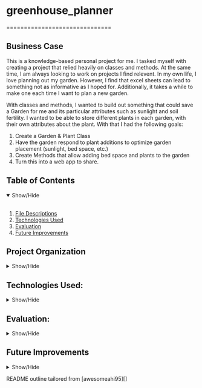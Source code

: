 # greenhouse_planner
==============================

## Business Case
<a name="Business_Case"></a>
This is a knowledge-based personal project for me. I tasked myself with creating a project that relied heavily on classes and methods. At the same time, I am always looking to work on projects I find relevent. In my own life, I love planning out my garden. However, I find that excel sheets can lead to something not as informative as I hoped for. Additionally, it takes a while to make one each time I want to plan a  new garden. 

With classes and methods, I wanted to build out something that could save a Garden for me and its particular attributes such as sunlight and soil fertility. I wanted to be able to store different plants in each garden, with their own attributes about the plant. With that I had the following goals:

1. Create a Garden & Plant Class
2. Have the garden respond to plant additions to optimize garden placement (sunlight, bed space, etc.)
3. Create Methods that allow adding bed space and plants to the garden
4. Turn this into a web app to share. 


## Table of Contents
<details open>
  <summary>Show/Hide</summary>
  <br>
 
1. [ File Descriptions ](#File_Description)
2. [ Technologies Used ](#Technologies_Used)    
3. [ Evaluation ](#Evaluation)
4. [ Future Improvements ](#Future_Improvements)

</details>


## Project Organization

<details>
<a name="File_Description"></a>
<summary>Show/Hide</summary>
 <br>


    ├── LICENSE
    ├── .gitignore
    ├── README.md          <- The top-level README for developers using this project.
    ├──
    ├── data
    │   ├── external       <- Data from third party sources.
    │   ├── interim        <- Intermediate data that has been transformed.
    │   ├── processed      <- The final, canonical data sets for modeling.
    │   └── raw            <- The original, immutable data dump.
    │
    │
    ├── venv                <- Virtual Environment for the project
    │
    │
    ├── references         <- Data dictionaries, manuals, and all other explanatory materials.
    │
    │
    ├── requirements.txt   <- The requirements file for reproducing the analysis environment, e.g.
    │                         generated with `pip freeze > requirements.txt`
    │
    ├── tests              <- The location for unit tests
    │
    ├── setup.py           <- makes project pip installable (pip install -e .) so src can be imported
    └── src                <- Source code for use in this project.
        ├── __init__.py    <- Makes src a Python module
        │
        │
        └── modules  <- Scripts to for the classes and methods
        │   ├── Garden.py       <- Garden class and methods
        │   ├── Plants.py       <- plants class and methods
        │   └── __init__.py     <- Makes modules a Python module

--------
  </details>   

## Technologies Used:
<details>
<a name="Technologies_Used"></a>
<summary>Show/Hide</summary>
<br>


    ├── Python
        ├── datetime
        ├── unittest 
        ├── Pypi       
        └── AWS    
 ------------
 </details>


## Evaluation:
<a name="Evaluation"></a>
<details>
<summary>Show/Hide</summary>
<br>

The package works as intended. It is simple and allows for the creation of garden objects and plant objects. The plants can be stored in a list within each garden. The garden responds to the addition of any plant with checks ensuring it has the proper sunlight and space to house the plant. Additionally, it will provide the total cost of planting the garden as well as update your remaining sqft left for planting. 

</details>
  
## Future Improvements
 <a name="Future_Improvements"></a>
 <details>
<summary>Show/Hide</summary>
<br>

I will be turning this package into a webapp to provide a GUI. 

</details>

<p>README outline tailored from [awesomeahi95][]<p>
